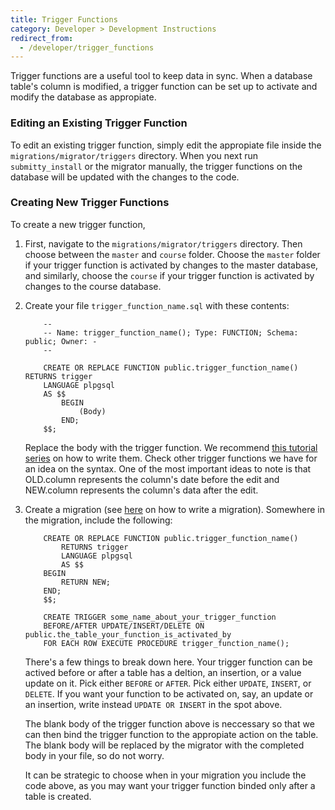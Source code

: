 ```yaml
---
title: Trigger Functions
category: Developer > Development Instructions
redirect_from:
  - /developer/trigger_functions
---
```


Trigger functions are a useful tool to keep data in sync. When a
database table's column is modified, a trigger function can be
set up to activate and modify the database as appropiate.

### Editing an Existing Trigger Function
To edit an existing trigger function, simply edit the appropiate file inside the
``migrations/migrator/triggers`` directory. When you next run ``submitty_install``
or the migrator manually, the trigger functions on the database will be updated
with the changes to the code.

### Creating New Trigger Functions
To create a new trigger function,

1.  First, navigate to the ``migrations/migrator/triggers`` directory. Then choose
    between the ``master`` and ``course`` folder. Choose the ``master`` folder if
    your trigger function is activated by changes to the master database, and similarly,
    choose the ``course`` if your trigger function is activated by changes to the course
    database.

2.  Create your file ``trigger_function_name.sql`` with these contents:

    ```
        --
        -- Name: trigger_function_name(); Type: FUNCTION; Schema: public; Owner: -
        --

        CREATE OR REPLACE FUNCTION public.trigger_function_name() RETURNS trigger
        LANGUAGE plpgsql
        AS $$
            BEGIN
                (Body)
            END;
        $$;

    ```
    Replace the body with the trigger function. We recommend
    [this tutorial series](https://www.postgresqltutorial.com/postgresql-triggers/introduction-postgresql-trigger/)
    on how to write them. Check other trigger functions we have for an idea
    on the syntax. One of the most important ideas to note is that OLD.column represents
    the column's date before the edit and NEW.column represents the column's data after the
    edit.

3. Create a migration (see [here](/developer/development_instructions/migrations)
    on how to write a migration). Somewhere in the migration, include the following:

    ```
        CREATE OR REPLACE FUNCTION public.trigger_function_name()
            RETURNS trigger
            LANGUAGE plpgsql
            AS $$
        BEGIN
            RETURN NEW;
        END;
        $$;
        
        CREATE TRIGGER some_name_about_your_trigger_function
        BEFORE/AFTER UPDATE/INSERT/DELETE ON public.the_table_your_function_is_activated_by
        FOR EACH ROW EXECUTE PROCEDURE trigger_function_name();
    ```
    There's a few things to break down here. Your trigger function can be actived before or after
    a table has a deltion, an insertion, or a value update on it. Pick either ``BEFORE`` or ``AFTER``. Pick either ``UPDATE``, ``INSERT``, or ``DELETE``. If you want your function to be activated on, say, an update or an insertion, write instead
    ``UPDATE OR INSERT`` in the spot above.

    The blank body of the trigger function above is neccessary so that we can then
    bind the trigger function to the appropiate action on the table. The blank body will
    be replaced by the migrator with the completed body in your file, so do not worry.

    It can be strategic to choose when in your migration you include the code above,
    as you may want your trigger function binded only after a table is created.

